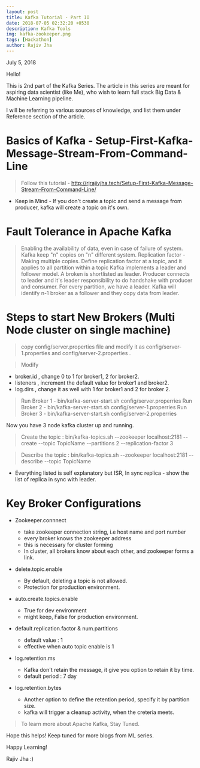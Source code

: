 ```yaml
---
layout: post
title: Kafka Tutorial - Part II
date: 2018-07-05 02:32:20 +0530
description: Kafka Tools
img: kafka-zookeeper.png
tags: [Hackathon]
author: Rajiv Jha
---
```

July 5, 2018

Hello!

This is 2nd part of the Kafka Series. The article in this series are meant for aspiring data scientist (like Me), who wish to learn full stack Big Data & Machine Learning pipeline.

I will be referring to various sources of knowledge, and list them under Reference section of the article.

# Basics of Kafka - Setup-First-Kafka-Message-Stream-From-Command-Line 

> Follow this tutorial - http://rjrajivjha.tech/Setup-First-Kafka-Message-Stream-From-Command-Line/ 

* Keep in Mind - If you don't create a topic and send a message from producer, kafka will create a topic on it's own.

# Fault Tolerance in Apache Kafka

> Enabling the availability of data, even in case of failure of system.
> Kafka keep "n" copies on "n" different system.
> Replication factor - Making multiple copies.
> Define replication factor at a topic, and it applies to all partition within a topic
> Kafka implements a leader and follower model.
> A broken is shortlisted as leader.
> Producer connects to leader and it's leader responsibility to do handshake with producer and consumer.
> For every partition, we have a leader.
> Kafka will identify n-1 broker as a follower and they copy data from leader.

# Steps to start New Brokers (Multi Node cluster on single machine)

> copy config/server.properties file and modify it as config/server-1.properties and config/server-2.properties .

> Modify
 - broker.id , change 0 to 1 for broker1, 2 for broker2.
 - listeners , increment the default value for broker1 and broker2.
 - log.dirs , change it as well with 1 for broker1 and 2 for broker 2. 

> Run Broker 1 -  bin/kafka-server-start.sh config/server.properries
> Run Broker 2 - bin/kafka-server-start.sh config/server-1.properries
> Run Broker 3 - bin/kafka-server-start.sh config/server-2.properries

Now you have 3 node kafka cluster up and running.

> Create the topic : bin/kafka-topics.sh --zookeeper localhost:2181 --create --topic TopicName --partitions 2 --replication-factor 3

> Describe the topic : bin/kafka-topics.sh --zookeeper localhost:2181 --describe --topic TopicName

* Everything listed is self explanatory but ISR, In sync replica - show the list of replica in sync with leader.

# Key Broker Configurations

- Zookeeper.connnect 
  - take zookeeper connection string, i.e host name and port number
  - every broker knows the zookeeper address
  - this is necessary for cluster forming
  - In cluster, all brokers know about each other, and zookeeper forms a link.
  
- delete.topic.enable 
  - By default, deleting a topic is not allowed.
  - Protection for production environment.

- auto.create.topics.enable
  - True for dev environment
  - might keep, False for production environment.
  
- default.replication.factor & num.partitions
  - default value : 1
  - effective when auto topic enable is 1
  
- log.retention.ms
  - Kafka don't retain the message, it give you option to retain it by time.
  - default period : 7 day
  
- log.retention.bytes
  - Another option to define the retention period, specify it by partition size.
  - kafka will trigger a cleanup activity, when the creteria meets. 
  
> To learn more about Apache Kafka, Stay Tuned.

Hope this helps!
Keep tuned for more blogs from ML series.

Happy Learning!

Rajiv Jha :)
